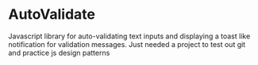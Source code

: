 # AutoValidate

Javascript library for auto-validating text inputs and displaying a toast like notification for validation messages. Just needed a project to test out git and practice js design patterns  
